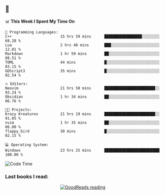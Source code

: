 ## 🐀

<!--START_SECTION:waka-->
📊 **This Week I Spent My Time On** 

```text
💬 Programming Languages: 
C++                      15 hrs 59 mins      █████████████████░░░░░░░░   68.28 % 
Lua                      2 hrs 48 mins       ███░░░░░░░░░░░░░░░░░░░░░░   12.01 % 
Markdown                 1 hr 59 mins        ██░░░░░░░░░░░░░░░░░░░░░░░   08.51 % 
TOML                     44 mins             █░░░░░░░░░░░░░░░░░░░░░░░░   03.15 % 
GDScript3                35 mins             █░░░░░░░░░░░░░░░░░░░░░░░░   02.54 % 

🔥 Editors: 
Neovim                   21 hrs 50 mins      ███████████████████████░░   93.24 % 
Obsidian                 1 hr 34 mins        ██░░░░░░░░░░░░░░░░░░░░░░░   06.76 % 

🐱‍💻 Projects: 
Krazy Kreatures          21 hrs 19 mins      ███████████████████████░░   91.05 % 
nvim                     1 hr 35 mins        ██░░░░░░░░░░░░░░░░░░░░░░░   06.80 % 
flappy_bird              30 mins             █░░░░░░░░░░░░░░░░░░░░░░░░   02.15 % 

💻 Operating System: 
Windows                  23 hrs 25 mins      █████████████████████████   100.00 % 
```

![Code Time](http://img.shields.io/badge/Code%20Time-234%20hrs%209%20mins-blue)

<!--END_SECTION:waka-->

<h3 align="left">Last books I read:</h3>
<div align="center">
    <a href="https://www.goodreads.com/user/show/82137253-gabriel">
        <img src="https://goodreads-readme.vercel.app/api/book?id=82137253" alt="GoodReads reading"/>
    </a>
</div>

